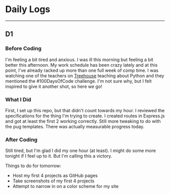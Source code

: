 # Daily Logs

---

## D1

### Before Coding
I'm feeling a bit tired and anxious. I was ill this morning but feeling a bit
better this afternoon. My work schedule has been crazy lately and at this point,
I've already racked up more than one full week of comp time. I was watching one
of the teachers on [Treehouse](https://www.teamtreehouse.com) teaching about Python
and they mentioned the #100DaysOfCode challenge. I'm not sure why, but I felt 
inspired to give it another shot, so here we go!

### What I Did

First, I set up this repo, but that didn't count towards my hour. I reviewed the 
specifications for the thing I'm trying to create. I created routes in Express.js and got
at least the first 2 working correctly. Still more tweaking to do with the pug templates.
There was actually measurable progress today.

### After Coding

Still tired, but I'm glad I did my one hour (at least). I might do some more tonight
if I feel up to it. But I'm calling this a victory.

Things to do for tomorrow:
- Host my first 4 projects as GitHub pages
- Take screenshots of my first 4 projects
- Attempt to narrow in on a color scheme for my site

